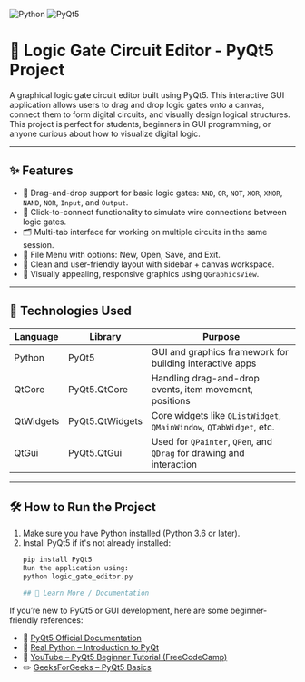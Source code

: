 ![Python](https://img.shields.io/badge/python-3.9+-blue)
![PyQt5](https://img.shields.io/badge/library-PyQt5-yellow)

# 🔌 Logic Gate Circuit Editor - PyQt5 Project

A graphical logic gate circuit editor built using PyQt5. This interactive GUI application allows users to drag and drop logic gates onto a canvas, connect them to form digital circuits, and visually design logical structures. This project is perfect for students, beginners in GUI programming, or anyone curious about how to visualize digital logic.

---

## ✨ Features

- 🧱 Drag-and-drop support for basic logic gates: `AND`, `OR`, `NOT`, `XOR`, `XNOR`, `NAND`, `NOR`, `Input`, and `Output`.
- 🔗 Click-to-connect functionality to simulate wire connections between logic gates.
- 🗂️ Multi-tab interface for working on multiple circuits in the same session.
- 📁 File Menu with options: New, Open, Save, and Exit.
- 🎨 Clean and user-friendly layout with sidebar + canvas workspace.
- 🎯 Visually appealing, responsive graphics using `QGraphicsView`.

---

## 🧰 Technologies Used

| Language | Library         | Purpose                                                                 |
|----------|------------------|-------------------------------------------------------------------------|
| Python   | PyQt5            | GUI and graphics framework for building interactive apps               |
| QtCore   | PyQt5.QtCore     | Handling drag-and-drop events, item movement, positions                 |
| QtWidgets| PyQt5.QtWidgets  | Core widgets like `QListWidget`, `QMainWindow`, `QTabWidget`, etc.      |
| QtGui    | PyQt5.QtGui      | Used for `QPainter`, `QPen`, and `QDrag` for drawing and interaction    |

---

## 🛠️ How to Run the Project

1. Make sure you have Python installed (Python 3.6 or later).
2. Install PyQt5 if it's not already installed:
   ```bash
   pip install PyQt5
   Run the application using:
   python logic_gate_editor.py

   ## 📘 Learn More / Documentation

If you’re new to PyQt5 or GUI development, here are some beginner-friendly references:

- 🧠 [PyQt5 Official Documentation](https://doc.qt.io/qtforpython/)
- 📘 [Real Python – Introduction to PyQt](https://realpython.com/python-pyqt-gui-calculator/)
- 🎥 [YouTube – PyQt5 Beginner Tutorial (FreeCodeCamp)](https://www.youtube.com/playlist?list=PLzMcBGfZo4-lB8MZfHPLTEHO9zJDDLpYj)
- ✏️ [GeeksForGeeks – PyQt5 Basics](https://www.geeksforgeeks.org/pyqt5-tutorial/)
